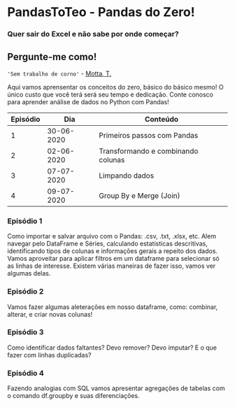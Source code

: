 # PandasToTeo - Pandas do Zero!

### Quer sair do Excel e não sabe por onde começar?
## Pergunte-me como!
`'Sem trabalho de corno'` - [Motta, T.](https://www.linkedin.com/in/tamara-motta-b94a636a/)

Aqui vamos aprensentar os conceitos do zero, básico do básico mesmo! O único custo que você terá será seu tempo e dedicação. Conte conosco para aprender análise de dados no Python com Pandas!

| Episódio | Dia | Conteúdo |
|----------|-----|----------|
| 1 | 30-06-2020 | Primeiros passos com Pandas |
| 2 | 02-06-2020 | Transformando e combinando colunas |
| 3 | 07-07-2020 | Limpando dados |
| 4 | 09-07-2020 | Group By e Merge (Join) |

### Episódio 1

Como importar e salvar arquivo com o Pandas: .csv, .txt, .xlsx, etc. Alem navegar pelo DataFrame e Séries, calculando estatísticas descritivas, identificando tipos de colunas e informações gerais a repeito dos dados.
Vamos aproveitar para aplicar filtros em um dataframe para selecionar só as linhas de interesse. Existem várias maneiras de fazer isso, vamos ver algumas delas.

### Episódio 2

Vamos fazer algumas aleterações em nosso dataframe, como: combinar, alterar, e criar novas colunas!

### Episódio 3

Como identificar dados faltantes? Devo remover? Devo imputar? E o que fazer com linhas duplicadas?

### Episódio 4

Fazendo analogias com SQL vamos apresentar agregações de tabelas com o comando df.groupby e suas diferenciações.